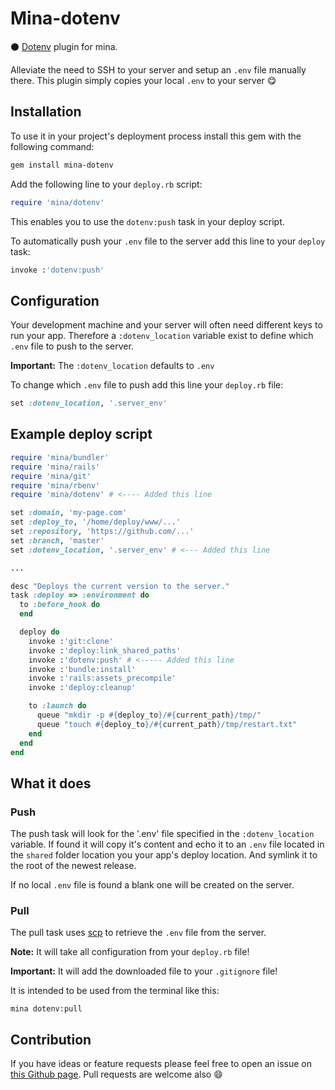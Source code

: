 # Mina-dotenv

:black_circle: [Dotenv](https://github.com/bkeepers/dotenv) plugin for mina.

Alleviate the need to SSH to your server and setup an `.env` file manually there. This plugin simply copies your local `.env` to your server :yum:

## Installation

To use it in your project's deployment process install this gem with the following command:

```bash
gem install mina-dotenv
```

Add the following line to your `deploy.rb` script:

```Ruby
require 'mina/dotenv'
```

This enables you to use the `dotenv:push` task in your deploy script.

To automatically push your `.env` file to the server add this line to your `deploy` task:

```Ruby
invoke :'dotenv:push'
```

## Configuration

Your development machine and your server will often need different keys to run your app. Therefore a `:dotenv_location` variable exist to define which `.env` file to push to the server.

__Important:__ The `:dotenv_location` defaults to `.env`

To change which `.env` file to push add this line your `deploy.rb` file:

```Ruby
set :dotenv_location, '.server_env'
```

## Example deploy script

```Ruby
require 'mina/bundler'
require 'mina/rails'
require 'mina/git'
require 'mina/rbenv'
require 'mina/dotenv' # <---- Added this line

set :domain, 'my-page.com'
set :deploy_to, '/home/deploy/www/...'
set :repository, 'https://github.com/...'
set :branch, 'master'
set :dotenv_location, '.server_env' # <--- Added this line

...

desc "Deploys the current version to the server."
task :deploy => :environment do
  to :before_hook do
  end

  deploy do
    invoke :'git:clone'
    invoke :'deploy:link_shared_paths'
    invoke :'dotenv:push' # <----- Added this line
    invoke :'bundle:install'
    invoke :'rails:assets_precompile'
    invoke :'deploy:cleanup'

    to :launch do
      queue "mkdir -p #{deploy_to}/#{current_path}/tmp/"
      queue "touch #{deploy_to}/#{current_path}/tmp/restart.txt"
    end
  end
end
```

## What it does

### Push

The push task will look for the '.env' file specified in the `:dotenv_location` variable. If found it will copy it's content and echo it to an `.env` file located in the `shared` folder location you your app's deploy location. And symlink it to the root of the newest release.

If no local `.env` file is found a blank one will be created on the server.

### Pull

The pull task uses [scp](https://en.wikipedia.org/wiki/Secure_copy)  to retrieve the `.env` file from the server.

__Note:__ It will take all configuration from your `deploy.rb` file!

__Important:__ It will add the downloaded file to your `.gitignore` file!

It is intended to be used from the terminal like this:

```
mina dotenv:pull
```

## Contribution

If you have ideas or feature requests please feel free to open an issue on [this Github page](https://github.com/Stankec/mina-dotenv/issues). Pull requests are welcome also :smile:
